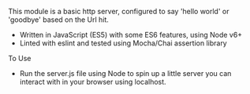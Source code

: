 This module is a basic http server, configured to say 'hello world'
or 'goodbye' based on the Url hit.

* Written in JavaScript (ES5) with some ES6 features, using Node v6+
* Linted with eslint and tested using Mocha/Chai assertion library

To Use
* Run the server.js file using Node to spin up a little server you 
can interact with in your browser using localhost.
